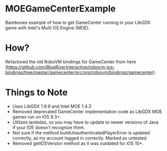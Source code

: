 # MOEGameCenterExample
Barebones example of how to get GameCenter running in your LibGDX game with Intel's Multi OS Engine (MOE).

# How?
Refactored the old RoboVM bindings for GameCenter from here (https://github.com/BlueRiverInteractive/robovm-ios-bindings/tree/master/gamecenter/src/org/robovm/bindings/gamecenter).

# Things to Note
- Uses LibGDX 1.9.9 and Intel MOE 1.4.3
- Removed deprecated GameCenter implementation code as LibGDX MOE games run on iOS 9.3+.
- Utilizes lambdas, so you may have to update to newer versions of Java if your IDE doesn't recognize them.
- Not sure if the method buildUnauthenticatedPlayerError is updated correctly, as my account logged in correctly. Marked as     untested.
- Removed getIOSVersion method as it was outdated for iOS 10+.
